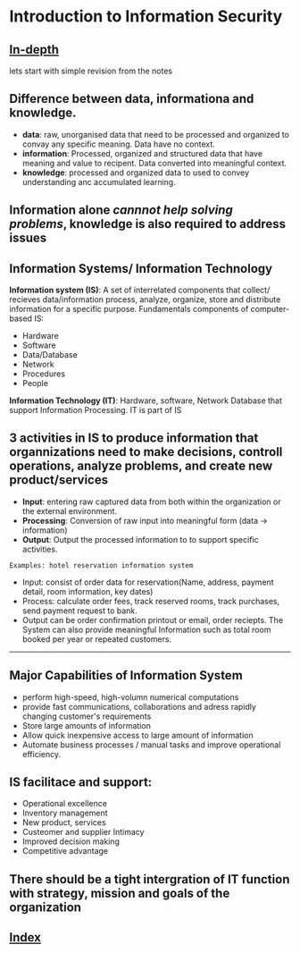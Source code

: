 # Introduction to Information Security

## [__In-depth__](../lec1.md)

lets start with simple revision from the notes

## Difference between data, informationa and knowledge.

- __data__: raw, unorganised data that need to be processed and organized to convay any specific meaning. Data have no context.
- __information__: Processed, organized and structured data that have meaning and value to recipent. Data converted into meaningful context.
- __knowledge__: processed and organized data to used to convey understanding anc accumulated learning.

## Information alone _cannnot help solving problems_, __knowledge__ is also required to address issues

## Information Systems/ Information Technology

__Information system (IS)__: A set of interrelated components that collect/ recieves data/information process, analyze, organize, store and distribute information for a specific purpose. Fundamentals components of computer-based IS:

- Hardware
- Software
- Data/Database
- Network
- Procedures
- People

__Information Technology (IT)__: Hardware, software, Network Database that support Information Processing. IT is part of IS

## __3 activities__ in IS to produce information that organnizations need to make decisions, controll operations, analyze problems, and create new product/services

- __Input__: entering raw captured data from both within the organization or the external environment.
- __Processing__: Conversion of raw input into meaningful form (data -> information)
- __Output__: Output the processed information to to support specific activities.

`Examples: hotel reservation information system`

- Input: consist of order data for reservation(Name, address, payment detail, room information, key dates)
- Process: calculate order fees, track reserved rooms, track purchases, send payment request to bank.
- Output can be order confirmation printout or email, order reciepts. The System can also provide meaningful Information such as total room booked per year or repeated customers.

---

## Major Capabilities of Information System

- perform high-speed, high-volumn numerical computations
- provide fast communications, collaborations and adress rapidly changing customer's requirements
- Store large amounts of information
- Allow quick inexpensive access to large amount of information
- Automate business processes / manual tasks and improve operational efficiency.

## IS facilitace and support:

- Operational excellence
- Inventory management
- New product, services
- Custeomer and supplier Intimacy
- Improved decision making
- Competitive advantage

## There should be a tight intergration of IT function with strategy, mission and goals of the organization

## [__Index__](../index.md)
